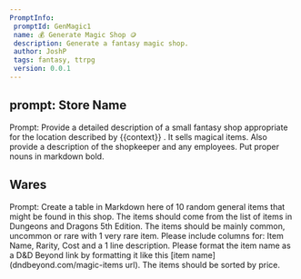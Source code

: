 ```yaml
---
PromptInfo:
 promptId: GenMagic1
 name: 💰 Generate Magic Shop 🪙
 description: Generate a fantasy magic shop. 
 author: JoshP
 tags: fantasy, ttrpg
 version: 0.0.1
---
```


## prompt: Store Name
Prompt: Provide a detailed description of a small fantasy shop appropriate for the location described by {{context}} . It sells magical items. Also provide a description of the shopkeeper and any employees. Put proper nouns in markdown bold. 

## Wares
Prompt: Create a table in Markdown here of 10 random general items that might be found in this shop. The items should come from the list of items in Dungeons and Dragons 5th Edition. The items should be mainly common, uncommon or rare with 1 very rare item. Please include columns for: Item Name, Rarity, Cost and a 1 line description. Please format the item name as a D&D Beyond link by formatting it like this [item name](dndbeyond.com/magic-items url). The items should be sorted by price.
